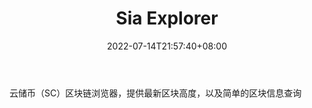 ﻿---
weight: 
title: "Sia Explorer"
description: "云储币（SC）区块链浏览器，提供最新区块高度，以及简单的区块信息查询"
date: 2022-07-14T21:57:40+08:00
lastmod: 2022-07-14T16:45:40+08:00
draft: false
authors: ["浮尘"]
featuredImage: "sia-explorer.png"
link: "https://explore.sia.tech/"
tags: ["区块链浏览器","Sia Explorer"]
categories: ["navigation"]
navigation: ["区块链浏览器"]
lightgallery: true
toc: true
pinned: false
recommend: false
recommend1: false
---
云储币（SC）区块链浏览器，提供最新区块高度，以及简单的区块信息查询
